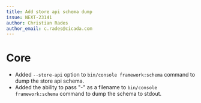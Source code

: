 ```yaml
---
title: Add store api schema dump
issue: NEXT-23141
author: Christian Rades
author_email: c.rades@cicada.com
---
```

# Core
* Added `--store-api` option to `bin/console framework:schema` command to dump the store api schema.
* Added the ability to pass "-" as a filename to `bin/console framework:schema` command to dump the schema to stdout.
